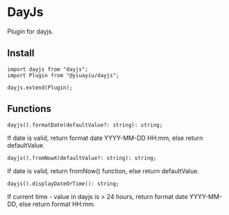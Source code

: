 # DayJs

Plugin for dayjs.

## Install

```
import dayjs from "dayjs";
import Plugin from "@yiuayiu/dayjs";

dayjs.extend(Plugin);

```

## Functions

```
dayjs().formatDate(defaultValue?: string): string;
```

If date is valid, return format date YYYY-MM-DD HH:mm, else return defaultValue.

```
dayjs().fromNowX(defaultValue?: string): string;
```

If date is valid, return fromNow() function, else return defaultValue.

```
dayjs().displayDateOrTime(): string;
```

If current time - value in dayjs is > 24 hours, return format date YYYY-MM-DD, else return format HH:mm.

```

```
